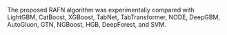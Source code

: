 The proposed RAFN algorithm was experimentally compared with LightGBM, CatBoost, XGBoost, TabNet, TabTransformer, NODE, DeepGBM, AutoGluon, GTN, NGBoost, HGB, DeepForest, and SVM.
